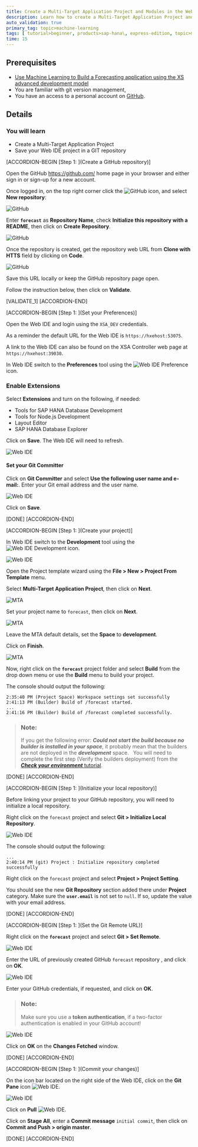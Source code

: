```yaml
---
title: Create a Multi-Target Application Project and Modules in the Web IDE (Forecast App)
description: Learn how to create a Multi-Target Application Project and link it to your GitHub repository
auto_validation: true
primary_tag: topic>machine-learning
tags: [ tutorial>beginner, products>sap-hana\, express-edition, topic>machine-learning ]
time: 15
---
```


## Prerequisites
 - [Use Machine Learning to Build a Forecasting application using the XS advanced development model](https://developers.sap.com/group.hxe-aa-forecast.html)
 - You are familiar with git version management,
 - You have an access to a personal account on [GitHub](https://github.com/).

## Details
### You will learn
- Create a Multi-Target Application Project
- Save your Web IDE project in a GIT repository

[ACCORDION-BEGIN [Step 1: ](Create a GitHub repository)]

Open the GitHub <https://github.com/> home page in your browser and either sign in or sign-up for a new account.

Once logged in, on the top right corner click the ![GitHub](00-github-plus.png) icon, and select **New repository**:

![GitHub](01-01.png)

Enter **`forecast`** as **Repository Name**, check **Initialize this repository with a README**, then click on **Create Repository**.

![GitHub](01-02.png)

Once the repository is created, get the repository web URL from **Clone with HTTS** field by clicking on **Code**.

![GitHub](01-03.png)

Save this URL locally or keep the GitHub repository page open.

Follow the instruction below, then click on **Validate**.

[VALIDATE_1]
[ACCORDION-END]

[ACCORDION-BEGIN [Step 1: ](Set your Preferences)]

Open the Web IDE and login using the `XSA_DEV` credentials.

As a reminder the default URL for the Web IDE is `https://hxehost:53075`.

A link to the Web IDE can also be found on the XSA Controller web page at `https://hxehost:39030`.

In Web IDE switch to the **Preferences** tool using the ![Web IDE Preference](00-preference.png) icon.

### Enable Extensions

Select **Extensions** and turn on the following, if needed:

 - Tools for SAP HANA Database Development
 - Tools for Node.js Development
 - Layout Editor
 - SAP HANA Database Explorer

Click on **Save**. The Web IDE will need to refresh.

![Web IDE](02-01__2020-08-07_15-07-28.png)

#### Set your Git Committer

Click on **Git Committer** and select **Use the following user name and e-mail:**. Enter your Git email address and the user name.

![Web IDE](02-02__2020-08-07_15-16-01.png)

Click on **Save**.

[DONE]
[ACCORDION-END]

[ACCORDION-BEGIN [Step 1: ](Create your project)]

In Web IDE switch to the **Development** tool using the ![Web IDE Development](00-development.png) icon.

![Web IDE](03-01.png)

Open the Project template wizard using the **File > New > Project From Template** menu.

Select **Multi-Target Application Project**, then click on **Next**.

![MTA](03-02.png)

Set your project name to `forecast`, then click on **Next**.

![MTA](03-03.png)

Leave the MTA default details, set the **Space** to **development**.

Click on **Finish**.

![MTA](03-04.png)

Now, right click on the **`forecast`** project folder and select **Build** from the drop down menu or use the **Build** menu to build your project.

The console should output the following:

```
2:35:40 PM (Project Space) Workspace settings set successfully
2:41:13 PM (Builder) Build of /forecast started.
...
2:41:16 PM (Builder) Build of /forecast completed successfully.
```

> ### **Note:**
>If you get the following error: ***Could not start the build because no builder is installed in your space***, it probably mean that the builders are not deployed in the ***development*** space.
>&nbsp;
>You will need to complete the first step (Verify the builders deployment) from the [***Check your environment*** tutorial](https://developers.sap.com/tutorials/hxe-aa-forecast-01.html).

[DONE]
[ACCORDION-END]

[ACCORDION-BEGIN [Step 1: ](Initialize your local repository)]

Before linking your project to your GitHub repository, you will need to initialize a local repository.

Right click on the `forecast` project and select **Git > Initialize Local Repository**.

![Web IDE](04-01.png)

The console should output the following:

```
...
2:40:14 PM (git) Project : Initialize repository completed successfully
```

Right click on the `forecast` project and select **Project > Project Setting**.

You should see the new **Git Repository** section added there under **Project** category. Make sure the **`user.email`** is not set to `null`. If so, update the value with your email address.

[DONE]
[ACCORDION-END]

[ACCORDION-BEGIN [Step 1: ](Set the Git Remote URL)]

Right click on the **`forecast`** project and select **Git > Set Remote**.

![Web IDE](05-01__2020-08-07_15-31-41.png)

Enter the URL of previously created GitHub `forecast` repository , and click on **OK**.

![Web IDE](05-02.png)

Enter your GitHub credentials, if requested, and click on **OK**.

> ### **Note:**
> Make sure you use a **token authentication**, if a two-factor authentication is enabled in your GitHub account!

![Web IDE](05-03.png)

Click on **OK** on the **Changes Fetched** window.

[DONE]
[ACCORDION-END]

[ACCORDION-BEGIN [Step 1: ](Commit your changes)]

On the icon bar located on the right side of the Web IDE, click on the **Git Pane** icon ![Web IDE](00-webide-git.png).

![Web IDE](06-01.png)

Click on **Pull** ![Web IDE](00-webide-git-pull.png).

Click on **Stage All**, enter a **Commit message** `initial commit`, then click on **Commit and Push > origin master**.

[DONE]
[ACCORDION-END]

